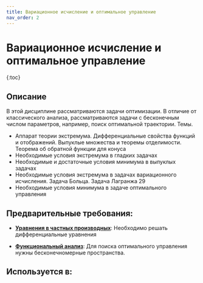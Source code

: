 ```yaml
---
title: Вариационное исчисление и оптимальное управление
nav_order: 2
---
```


# Вариационное исчисление и оптимальное управление


{:toc}

## Описание 
В этой дисциплине рассматриваются задачи оптимизации. В отличие от классического анализа, рассматриваются
задачи с бесконечным числом параметров, например, поиск оптимальной траектории. 
Темы.
- Аппарат теории экстремума. Дифференциальные свойства функций и отображений. Выпуклые множества и теоремы отделимости. Теорема об обратной функции для конуса 
- Необходимые условия экстремума в гладких задачах  
- Необходимые и достаточные условия минимума в выпуклых задачах 
- Необходимые условия экстремума в задачах вариационного исчисления. Задача Больца. Задача Лагранжа 29
- Необходимые условия минимума в задаче оптимального управления


## Предварительные требования:

- **[Уравнения в частных производных](pde.md)**: Необходимо решать дифференциальные уравнения


- **[Функциональный анализ](functional_analysis.md)**: Для поиска оптимального управления нужны бесконечномерные пространства.



## Используется в:
